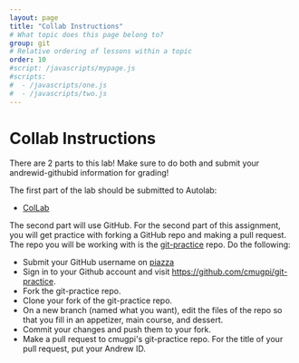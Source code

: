 ```yaml
---
layout: page
title: "Collab Instructions"
# What topic does this page belong to?
group: git
# Relative ordering of lessons within a topic
order: 10
#script: /javascripts/mypage.js
#scripts:
#  - /javascripts/one.js
#  - /javascripts/two.js
---
```


# Collab Instructions

There are 2 parts to this lab! Make sure to do both and submit your
andrewid-githubid information for grading! 

The first part of the lab should be submitted to Autolab:

- [ColLab](https://autolab.andrew.cmu.edu/courses/07131q-s22/assessments/collab)

The second part will use GitHub.
For the second part of this assignment, you will get practice with
forking a GitHub repo and making a pull request. The repo you will be
working with is the [git-practice][git-practice] repo. Do the
following:

- Submit your GitHub username on [piazza](https://piazza.com/class/ky1arjp9ogx68y)
- Sign in to your Github account and visit <https://github.com/cmugpi/git-practice>.
- Fork the git-practice repo.
- Clone your fork of the git-practice repo.
- On a new branch (named what you want), edit the files of the repo so that you
  fill in an appetizer, main course, and dessert.
- Commit your changes and push them to your fork.
- Make a pull request to cmugpi's git-practice repo. For the title of your pull
  request, put your Andrew ID.

[git-practice]: https://github.com/cmugpi/git-practice
